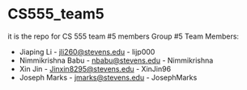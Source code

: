 # CS555_team5
it is the repo for CS 555 team #5 members
Group #5 Team Members:
- Jiaping Li - jli260@stevens.edu - lijp000
- Nimmikrishna Babu - nbabu@stevens.edu - Nimmikrishna
- Xin Jin - Jinxin8295@stevens.edu - XinJin96
- Joseph Marks - jmarks@stevens.edu - JosephMarks

